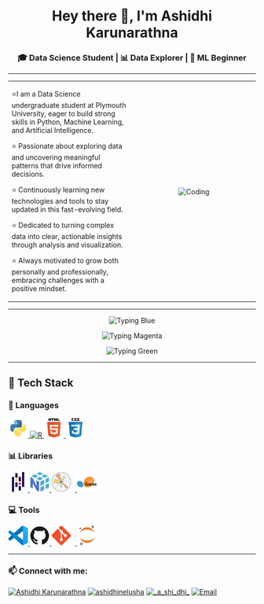 <h1 align="center">Hey there 👋, I'm Ashidhi Karunarathna</h1>
<h3 align="center">🎓 Data Science Student | 📊 Data Explorer | 🤖 ML Beginner </h3>

---
<table align="center">
<tr border="none">
<td width="50%" align="left">
<p>
⭐I am a Data Science undergraduate student at Plymouth University, eager to build strong skills in Python, Machine Learning, and Artificial Intelligence.
  
⭐ Passionate about exploring data and uncovering meaningful patterns that drive informed decisions.

⭐ Continuously learning new technologies and tools to stay updated in this fast-evolving field.

⭐ Dedicated to turning complex data into clear, actionable insights through analysis and visualization.

⭐ Always motivated to grow both personally and professionally, embracing challenges with a positive mindset.
</p>
</td>
<td width="50%" align="center">
<img align="center" alt="Coding" width="350" src="https://i.pinimg.com/originals/9e/5c/77/9e5c77872f818509afc1766a86c9a68b.gif">
</td>
</tr>
</table>


---


<p align="center">
  <img src="https://readme-typing-svg.demolab.com?font=Arial&pause=1000&color=ADD8E6&center=true&vCenter=true&width=500&height=23&lines=%F0%9F%9A%80+Aspiring+Data+Scientist+%7C+Python+%7C+ML+%7C+AI" alt="Typing Blue" />
</p>

</p>
<p align="center">
  <img src="https://readme-typing-svg.demolab.com?font=Arial&pause=1000&color=DDA0DD&center=true&vCenter=true&width=500&height=23&lines=%F0%9F%8E%93+Passionate+About+Turning+Data+Into+Stories" alt="Typing Magenta" />
</p>
<p align="center">
  <img src="https://readme-typing-svg.demolab.com?font=Arial&pause=1000&color=90EE90&center=true&vCenter=true&width=500&height=23&lines=%F0%9F%93%9A+Always+Learning+and+Growing+Every+Day" alt="Typing Green" />
</p>




---

## 🧰 Tech Stack

### 🚀 Languages
  <!-- Python -->
  <a href="https://www.python.org" target="_blank" rel="noreferrer">
    <img src="https://raw.githubusercontent.com/devicons/devicon/master/icons/python/python-original.svg" alt="Python" width="40" height="40"/>
  </a>
  <!-- R -->
  <a href="https://www.r-project.org/" target="blank" rel="noreferrer">
    <img src="https://www.vectorlogo.zone/logos/r-project/r-project-icon.svg" alt="R" width="40" height="40"/>
  </a>
  <!-- HTML -->
  <a href="https://www.w3.org/html/" target="blank" rel="noreferrer">
    <img src="https://raw.githubusercontent.com/devicons/devicon/master/icons/html5/html5-original-wordmark.svg" alt="HTML5" width="40" height="40"/>
  </a>
  <!-- CSS -->
  <a href="https://www.w3schools.com/css/" target="blank" rel="noreferrer">
    <img src="https://raw.githubusercontent.com/devicons/devicon/master/icons/css3/css3-original-wordmark.svg" alt="CSS3" width="40" height="40"/>
  </a>

 
### 📊 Libraries

 <!-- Pandas -->
  <a href="https://pandas.pydata.org/" target="_blank" rel="noreferrer">
    <img src="https://raw.githubusercontent.com/devicons/devicon/master/icons/pandas/pandas-original.svg" alt="Pandas" width="40" height="40"/>
  </a>
  <!-- NumPy -->
  <a href="https://numpy.org/" target="_blank" rel="noreferrer">
    <img src="https://raw.githubusercontent.com/devicons/devicon/master/icons/numpy/numpy-original.svg" alt="NumPy" width="40" height="40"/>
  </a>
  <!-- Matplotlib -->
<a href="https://matplotlib.org/" target="_blank" rel="noreferrer">
  <img src="https://raw.githubusercontent.com/devicons/devicon/master/icons/matplotlib/matplotlib-original.svg" alt="Matplotlib" width="40" height="40" style="margin-right: 8px;"/>
</a>

<!-- scikit-learn -->
<a href="https://scikit-learn.org/" target="_blank" rel="noreferrer">
  <img src="https://raw.githubusercontent.com/devicons/devicon/master/icons/scikitlearn/scikitlearn-original.svg" alt="scikit-learn" width="40" height="40" style="margin-right: 8px;"/>
</a>


### 💻 Tools

<!-- VS Code -->
  <a href="https://code.visualstudio.com/" target="_blank" rel="noreferrer">
    <img src="https://raw.githubusercontent.com/devicons/devicon/master/icons/vscode/vscode-original.svg" alt="VS Code" width="40" height="40"/>
  </a>
  <!-- GitHub -->
  <a href="https://github.com/" target="_blank" rel="noreferrer">
    <img src="https://raw.githubusercontent.com/devicons/devicon/master/icons/github/github-original.svg" alt="GitHub" width="40" height="40"/>
  </a>
  <!-- Git -->
<a href="https://git-scm.com/" target="_blank" rel="noreferrer">
  <img src="https://raw.githubusercontent.com/devicons/devicon/master/icons/git/git-original.svg" alt="Git" width="40" height="40" style="margin-right: 8px;"/>
</a>

  <!-- Jupyter -->
  <a href="https://jupyter.org/" target=" " rel="noreferrer">
    <img src="https://raw.githubusercontent.com/devicons/devicon/master/icons/jupyter/jupyter-original.svg" alt="Jupyter" width="40" height="40"/>
  </a>
</p>


---

<h3 align="left">📫 Connect with me:</h3>
<p align="left">
<a href="https://linkedin.com/in/ashidhi-karunarathna" target="blank"><img align="center" src="https://raw.githubusercontent.com/rahuldkjain/github-profile-readme-generator/master/src/images/icons/Social/linked-in-alt.svg" alt="Ashidhi Karunarathna" height="30" width="40" /></a>
<a href="https://kaggle.com/ashidhinelusha" target="blank"><img align="center" src="https://raw.githubusercontent.com/rahuldkjain/github-profile-readme-generator/master/src/images/icons/Social/kaggle.svg" alt="ashidhinelusha" height="30" width="40" /></a>
<a href="https://instagram.com/_a_shi_dhi_" target="blank"><img align="center" src="https://raw.githubusercontent.com/rahuldkjain/github-profile-readme-generator/master/src/images/icons/Social/instagram.svg" alt="_a_shi_dhi_" height="30" width="40" /></a>
  <a href="mailto:ashidhinelusha@gmail.com" target="blank"><img align="center" src="https://img.icons8.com/fluency/48/gmail.png" alt="Email" height="30" width="40"/>
</a>
</p>








  
 





















